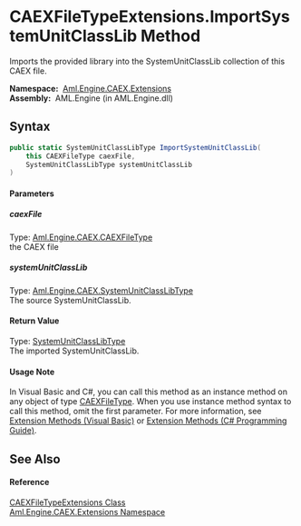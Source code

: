 CAEXFileTypeExtensions.ImportSystemUnitClassLib Method
======================================================
Imports the provided library into the SystemUnitClassLib collection of this CAEX file.

  **Namespace:**  [Aml.Engine.CAEX.Extensions][1]  
  **Assembly:**  AML.Engine (in AML.Engine.dll)

Syntax
------

```csharp
public static SystemUnitClassLibType ImportSystemUnitClassLib(
	this CAEXFileType caexFile,
	SystemUnitClassLibType systemUnitClassLib
)
```

#### Parameters

##### *caexFile*
Type: [Aml.Engine.CAEX.CAEXFileType][2]  
 the CAEX file

##### *systemUnitClassLib*
Type: [Aml.Engine.CAEX.SystemUnitClassLibType][3]  
The source SystemUnitClassLib.

#### Return Value
Type: [SystemUnitClassLibType][3]  
The imported SystemUnitClassLib.
#### Usage Note
In Visual Basic and C#, you can call this method as an instance method on any object of type [CAEXFileType][2]. When you use instance method syntax to call this method, omit the first parameter. For more information, see [Extension Methods (Visual Basic)][4] or [Extension Methods (C# Programming Guide)][5].

See Also
--------

#### Reference
[CAEXFileTypeExtensions Class][6]  
[Aml.Engine.CAEX.Extensions Namespace][1]  

[1]: ../README.md
[2]: ../../Aml.Engine.CAEX/CAEXFileType/README.md
[3]: ../../Aml.Engine.CAEX/SystemUnitClassLibType/README.md
[4]: https://docs.microsoft.com/dotnet/visual-basic/programming-guide/language-features/procedures/extension-methods
[5]: https://docs.microsoft.com/dotnet/csharp/programming-guide/classes-and-structs/extension-methods
[6]: README.md
[7]: https://www.automationml.org
[8]: ../../icons/logoShade.png